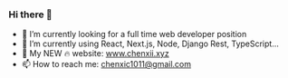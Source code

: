 ### Hi there 👋

- 🔭  I’m currently looking for a full time web developer position
- 🌱  I’m currently using React, Next.js, Node, Django Rest, TypeScript...
- 🤔  My NEW 🔥 website: www.chenxii.xyz
- 📫  How to reach me: chenxic1011@gmail.com
